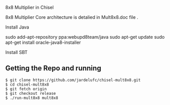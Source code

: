 8x8 Multiplier in Chisel

8x8 Multiplier Core architecture is detalied in Mult8x8.doc file .

Install Java

sudo add-apt-repository ppa:webupd8team/java
sudo apt-get update
sudo apt-get install oracle-java8-installer


Install SBT

Getting the Repo and running 
----------------------------

    $ git clone https://github.com/jardelufc/chisel-mult8x8.git
    $ cd chisel-mult8x8
    $ git fetch origin
    $ git checkout release
    $ ./run-mult8x8 mult8x8

